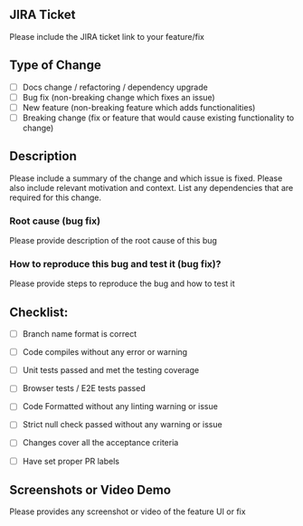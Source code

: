 ## JIRA Ticket

Please include the JIRA ticket link to your feature/fix

## Type of Change

- [ ] Docs change / refactoring / dependency upgrade
- [ ] Bug fix (non-breaking change which fixes an issue)
- [ ] New feature (non-breaking feature which adds functionalities)
- [ ] Breaking change (fix or feature that would cause existing functionality to change)

## Description

Please include a summary of the change and which issue is fixed. Please also include relevant motivation and context. List any dependencies that are required for this change.

### Root cause (bug fix)

Please provide description of the root cause of this bug

### How to reproduce this bug and test it (bug fix)?

Please provide steps to reproduce the bug and how to test it


## Checklist:

- [ ] Branch name format is correct
- [ ] Code compiles without any error or warning
- [ ] Unit tests passed and met the testing coverage
- [ ] Browser tests / E2E tests passed
- [ ] Code Formatted without any linting warning or issue
- [ ] Strict null check passed without any warning or issue
- [ ] Changes cover all the acceptance criteria
- [ ] Have set proper PR labels



## Screenshots or Video Demo

Please provides any screenshot or video of the feature UI or fix

